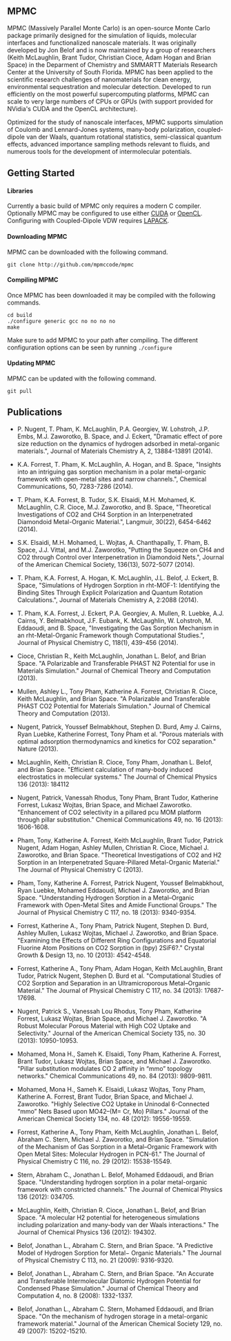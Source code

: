 ## MPMC

MPMC (Massively Parallel Monte Carlo) is an open-source Monte Carlo package primarily designed for the simulation of liquids, molecular interfaces and functionalized nanoscale materials. It was originally developed by Jon Belof and is now maintained by a group of researchers (Keith McLaughlin, Brant Tudor, Christian Cioce, Adam Hogan and Brian Space) in the Deparment of Chemistry and SMMARTT Materials Research Center at the University of South Florida. MPMC has been applied to the scientific research challenges of nanomaterials for clean energy, environmental sequestration and molecular detection. Developed to run efficiently on the most powerful supercomputing platforms, MPMC can scale to very large numbers of CPUs or GPUs (with support provided for NVidia's CUDA and the OpenCL architecture).

Optimized for the study of nanoscale interfaces, MPMC supports simulation of Coulomb and Lennard-Jones systems, many-body polarization, coupled-dipole van der Waals, quantum rotational statistics, semi-classical quantum effects, advanced importance sampling methods relevant to fluids, and numerous tools for the development of intermolecular potentials.

## Getting Started

#### Libraries

Currently a basic build of MPMC only requires a modern C compiler. Optionally MPMC may be configured to use either [CUDA](https://developer.nvidia.com/cuda-zone) or [OpenCL](https://www.khronos.org/opencl/). Configuring with Coupled-Dipole VDW requires [LAPACK](http://www.netlib.org/lapack/).

#### Downloading MPMC

MPMC can be downloaded with the following command.

```
git clone http://github.com/mpmccode/mpmc
```

#### Compiling MPMC

Once MPMC has been downloaded it may be compiled with the following commands.

```
cd build
./configure generic gcc no no no no
make
```

Make sure to add MPMC to your path after compiling. The different configuration options can be seen by running `./configure`

#### Updating MPMC

MPMC can be updated with the following command.

```
git pull
```

## Publications

* P. Nugent, T. Pham, K. McLaughlin, P.A. Georgiev, W. Lohstroh, J.P. Embs, M.J. Zaworotko, B. Space, and J. Eckert, "Dramatic effect of pore size reduction on the dynamics of hydrogen adsorbed in metal-organic materials.", Journal of Materials Chemistry A, 2, 13884-13891 (2014). 

* K.A. Forrest, T. Pham, K. McLaughlin, A. Hogan, and B. Space, "Insights into an intriguing gas sorption mechanism in a polar metal-organic framework with open-metal sites and narrow channels.", Chemical Communications, 50, 7283-7286 (2014). 

* T. Pham, K.A. Forrest, B. Tudor, S.K. Elsaidi, M.H. Mohamed, K. McLaughlin, C.R. Cioce, M.J. Zaworotko, and B. Space, "Theoretical Investigations of CO2 and CH4 Sorption in an Interpenetrated Diamondoid Metal-Organic Material.", Langmuir, 30(22), 6454-6462 (2014). 

* S.K. Elsaidi, M.H. Mohamed, L. Wojtas, A. Chanthapally, T. Pham, B. Space, J.J. Vittal, and M.J. Zaworotko, "Putting the Squeeze on CH4 and CO2 through Control over Interpenetration in Diamondoid Nets.", Journal of the American Chemical Society, 136(13), 5072-5077 (2014). 

* T. Pham, K.A. Forrest, A. Hogan, K. McLaughlin, J.L. Belof, J. Eckert, B. Space, "Simulations of Hydrogen Sorption in rht-MOF-1: Identifying the Binding Sites Through Explicit Polarization and Quantum Rotation Calculations.", Journal of Materials Chemistry A, 2:2088 (2014). 

* T. Pham, K.A. Forrest, J. Eckert, P.A. Georgiev, A. Mullen, R. Luebke, A.J. Cairns, Y. Belmabkhout, J.F. Eubank, K. McLaughlin, W. Lohstroh, M. Eddaoudi, and B. Space, "Investigating the Gas Sorption Mechanism in an rht-Metal-Organic Framework though Computational Studies.", Journal of Physical Chemistry C, 118(1), 439-456 (2014). 

* Cioce, Christian R., Keith McLaughlin, Jonathan L. Belof, and Brian Space. "A Polarizable and Transferable PHAST N2 Potential for use in Materials Simulation." Journal of Chemical Theory and Computation (2013). 

* Mullen, Ashley L., Tony Pham, Katherine A. Forrest, Christian R. Cioce, Keith McLaughlin, and Brian Space. "A Polarizable and Transferable PHAST CO2 Potential for Materials Simulation." Journal of Chemical Theory and Computation (2013). 

* Nugent, Patrick, Youssef Belmabkhout, Stephen D. Burd, Amy J. Cairns, Ryan Luebke, Katherine Forrest, Tony Pham et al. "Porous materials with optimal adsorption thermodynamics and kinetics for CO2 separation." Nature (2013). 

* McLaughlin, Keith, Christian R. Cioce, Tony Pham, Jonathan L. Belof, and Brian Space. "Efficient calculation of many-body induced electrostatics in molecular systems." The Journal of Chemical Physics 136 (2013): 184112 

* Nugent, Patrick, Vanessah Rhodus, Tony Pham, Brant Tudor, Katherine Forrest, Lukasz Wojtas, Brian Space, and Michael Zaworotko. "Enhancement of CO2 selectivity in a pillared pcu MOM platform through pillar substitution." Chemical Communications 49, no. 16 (2013): 1606-1608. 

* Pham, Tony, Katherine A. Forrest, Keith McLaughlin, Brant Tudor, Patrick Nugent, Adam Hogan, Ashley Mullen, Christian R. Cioce, Michael J. Zaworotko, and Brian Space. "Theoretical Investigations of CO2 and H2 Sorption in an Interpenetrated Square-Pillared Metal-Organic Material." The Journal of Physical Chemistry C (2013). 

* Pham, Tony, Katherine A. Forrest, Patrick Nugent, Youssef Belmabkhout, Ryan Luebke, Mohamed Eddaoudi, Michael J. Zaworotko, and Brian Space. "Understanding Hydrogen Sorption in a Metal–Organic Framework with Open-Metal Sites and Amide Functional Groups." The Journal of Physical Chemistry C 117, no. 18 (2013): 9340-9354. 

* Forrest, Katherine A., Tony Pham, Patrick Nugent, Stephen D. Burd, Ashley Mullen, Lukasz Wojtas, Michael J. Zaworotko, and Brian Space. "Examining the Effects of Different Ring Configurations and Equatorial Fluorine Atom Positions on CO2 Sorption in (bpy) 2SiF6?." Crystal Growth & Design 13, no. 10 (2013): 4542-4548. 

* Forrest, Katherine A., Tony Pham, Adam Hogan, Keith McLaughlin, Brant Tudor, Patrick Nugent, Stephen D. Burd et al. "Computational Studies of CO2 Sorption and Separation in an Ultramicroporous Metal–Organic Material." The Journal of Physical Chemistry C 117, no. 34 (2013): 17687-17698. 

* Nugent, Patrick S., Vanessah Lou Rhodus, Tony Pham, Katherine Forrest, Lukasz Wojtas, Brian Space, and Michael J. Zaworotko. "A Robust Molecular Porous Material with High CO2 Uptake and Selectivity." Journal of the American Chemical Society 135, no. 30 (2013): 10950-10953. 

* Mohamed, Mona H., Sameh K. Elsaidi, Tony Pham, Katherine A. Forrest, Brant Tudor, Lukasz Wojtas, Brian Space, and Michael J. Zaworotko. "Pillar substitution modulates CO 2 affinity in “mmo” topology networks." Chemical Communications 49, no. 84 (2013): 9809-9811. 

* Mohamed, Mona H., Sameh K. Elsaidi, Lukasz Wojtas, Tony Pham, Katherine A. Forrest, Brant Tudor, Brian Space, and Michael J. Zaworotko. "Highly Selective CO2 Uptake in Uninodal 6-Connected “mmo” Nets Based upon MO42–(M= Cr, Mo) Pillars." Journal of the American Chemical Society 134, no. 48 (2012): 19556-19559. 

* Forrest, Katherine A., Tony Pham, Keith McLaughlin, Jonathan L. Belof, Abraham C. Stern, Michael J. Zaworotko, and Brian Space. "Simulation of the Mechanism of Gas Sorption in a Metal–Organic Framework with Open Metal Sites: Molecular Hydrogen in PCN-61." The Journal of Physical Chemistry C 116, no. 29 (2012): 15538-15549. 

* Stern, Abraham C., Jonathan L. Belof, Mohamed Eddaoudi, and Brian Space. "Understanding hydrogen sorption in a polar metal-organic framework with constricted channels." The Journal of Chemical Physics 136 (2012): 034705. 

* McLaughlin, Keith, Christian R. Cioce, Jonathan L. Belof, and Brian Space. "A molecular H2 potential for heterogeneous simulations including polarization and many-body van der Waals interactions." The Journal of Chemical Physics 136 (2012): 194302. 

* Belof, Jonathan L., Abraham C. Stern, and Brian Space. "A Predictive Model of Hydrogen Sorption for Metal− Organic Materials." The Journal of Physical Chemistry C 113, no. 21 (2009): 9316-9320. 

* Belof, Jonathan L., Abraham C. Stern, and Brian Space. "An Accurate and Transferable Intermolecular Diatomic Hydrogen Potential for Condensed Phase Simulation." Journal of Chemical Theory and Computation 4, no. 8 (2008): 1332-1337. 

* Belof, Jonathan L., Abraham C. Stern, Mohamed Eddaoudi, and Brian Space. "On the mechanism of hydrogen storage in a metal-organic framework material." Journal of the American Chemical Society 129, no. 49 (2007): 15202-15210. 
